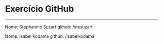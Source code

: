 # Exercício GitHub
-----
Nome: Stephannie Suzart
github: /stesuzart

Nome: Isabel Kodama
github: /isabelkodama